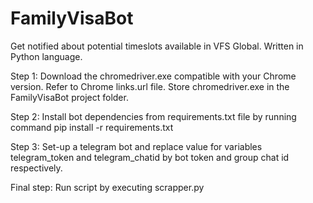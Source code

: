 # FamilyVisaBot
Get notified about potential timeslots available in VFS Global. Written in Python language.

Step 1: Download the chromedriver.exe compatible with your Chrome version. Refer to Chrome links.url file. Store chromedriver.exe in the FamilyVisaBot project folder.

Step 2: Install bot dependencies from requirements.txt file by running command pip install -r requirements.txt

Step 3: Set-up a telegram bot and replace value for variables telegram_token and telegram_chatid by bot token and group chat id respectively.

Final step: Run script by executing scrapper.py
